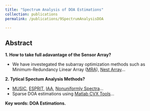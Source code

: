 ```yaml
---
title: "Spectrum Analysis of DOA Estimations"
collection: publications
permalink: /publications/9SpectrumAnalysisDOA

---
```


## Abstract
<b> 1. How to take full adavantage of the Sensor Array? </b> <br>
  * We have investegated the subarray optimization methods such as Minimum-Redundancy Linear Array ([MRA](https://xiaolu1263.github.io/files/MRCArray.pdf)), [Nest Array](https://xiaolu1263.github.io/files/NestedArray.pdf)...

<b> 2. Tytical Spectum Analysis Methods? </b> <br>
  * [MUSIC](https://en.wikipedia.org/wiki/MUSIC_(algorithm)), [ESPRIT](https://en.wikipedia.org/wiki/Estimation_of_signal_parameters_via_rotational_invariance_techniques), [IAA](https://xiaolu1263.github.io/files/stoica2011IAA.pdf), [Nonuniformly Spectra](https://xiaolu1263.github.io/files/11-NonuniformlySpectra.pdf)...
  * Sparse DOA estimations using [Matlab CVX Tools](http://cvxr.com/cvx/)...

<b> Key words: DOA Estimations.</b>
